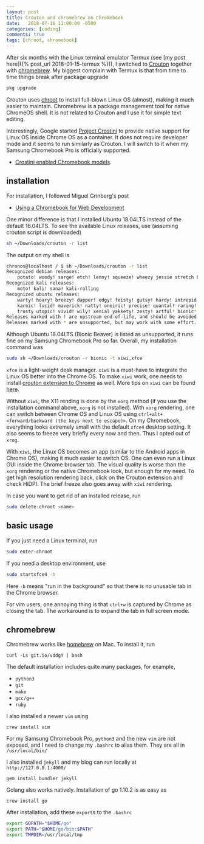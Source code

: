 ```yaml
---
layout: post
title: Crouton and chromebrew on Chromebook
date:   2018-07-16 11:00:00 -0500
categories: [coding]
comments: true
tags: [chroot, chromebook]
---
```


After six months with the Linux terminal emulator Termux (see [my post here]({% post_url 2018-01-15-termux %})),
I switched to [Crouton](https://github.com/dnschneid/crouton) together with
[chromebrew](https://github.com/skycocker/chromebrew).
My biggest complain with Termux is that from time to time things break after package upgrade
```bash
pkg upgrade
```

Crouton uses [chroot](https://en.wikipedia.org/wiki/Chroot) to install
full-blown Linux OS (almost), making it much easier to maintain.
Chromebrew is a package management tool for native ChromeOS shell.
It is not related to Crouton and I use it for simple text editing.

Interestingly, Google started [Project Crostini](https://chromium.googlesource.com/chromiumos/docs/+/master/containers_and_vms.md) 
to provide native support for Linux OS inside Chrome OS as a container.
It does not require developer mode and it seems to run similarly as Crouton.
I will switch to it when my Samsung Chromebook Pro is officially supported.

* [Crostini enabled Chromebook models](https://www.reddit.com/r/Crostini/wiki/getstarted/crostini-enabled-devices).

## installation

For installation, I followed Miguel Grinberg's post

* [Using a Chromebook for Web Development](https://blog.miguelgrinberg.com/post/using-a-chromebook-for-web-development)

One minor difference is that I installed Ubuntu 18.04LTS instead of the default 16.04LTS.
To see the available Linux releases, use (assuming crouton script is downloaded)

```bash
sh ~/Downloads/crouton -r list
```

The output on my shell is

```bash
chronos@localhost / $ sh ~/Downloads/crouton -r list
Recognized debian releases:
    potato! woody! sarge! etch! lenny! squeeze! wheezy jessie stretch buster sid
Recognized kali releases:
    moto! kali! sana! kali-rolling
Recognized ubuntu releases:
    warty! hoary! breezy! dapper! edgy! feisty! gutsy! hardy! intrepid! jaunty!
    karmic! lucid! maverick! natty! oneiric! precise! quantal! raring! saucy!
    trusty utopic! vivid! wily! xenial yakkety! zesty! artful* bionic*
Releases marked with ! are upstream end-of-life, and should be avoided.
Releases marked with * are unsupported, but may work with some effort.
```

Although Ubuntu 18.04LTS (Bionic Beaver) is listed as unsupported,
it runs fine on my Samsung Chromebook Pro so far.
Overall, my installation command was

```bash
sudo sh ~/Downloads/crouton -r bionic -t xiwi,xfce
```
`xfce` is a light-weight desk manager.
`xiwi` is a must-have to integrate the Linux OS better into the Chrome OS.
To make `xiwi` work, one needs to install [crouton extension to Chrome](https://goo.gl/OVQOEt) as well.
More tips on `xiwi` can be found [here](https://github.com/dnschneid/crouton/wiki/crouton-in-a-Chromium-OS-window-(xiwi)).

Without `xiwi`, the X11 rending is done by the `xorg` method
(if you use the installation command above, `xorg` is not installed).
With `xorg` rendering, one can switch between Chrome OS and Linux OS using
`ctrl+alt+<forward/backward (the keys next to escape)>`.
On my Chromebook, everything looks extremely small with the default `xfce4` desktop setting.
It also seems to freeze very briefly every now and then.
Thus I opted out of `xrog`.

With `xiwi`, the Linux OS becomes an app (similar to the Android apps in Chrome OS),
making it much easier to switch OS.
One can even run a Linux GUI inside the Chrome browser tab.
The visual quality is worse than the `xorg` rendering or the native Chromebook look,
but enough for my need.
To get high resolution rendering back, click on the Crouton extension and check HiDPI.
The brief freeze also goes away with `xiwi` rendering.

In case you want to get rid of an installed release, run

```bash
sudo delete-chroot <name>
```

## basic usage

If you just need a Linux terminal, run

```bash
sudo enter-chroot
```

If you need a desktop environment, use

```bash
sudo startxfce4 -b
```

Here `-b` means "run in the background" so that there is no unusable tab in the Chrome browser.


For vim users, one annoying thing is that `ctrl+w` is captured by Chrome as closing the tab.
The workaround is to expand the tab in full screen mode.

## chromebrew

Chromebrew works like [homebrew](https://brew.sh/) on Mac. To install it, run

```shell
curl -Ls git.io/vddgY | bash
```

The default installation includes quite many packages, for example,

* `python3`
* `git`
* `make`
* `gcc/g++`
* `ruby`

I also installed a newer `vim` using

```shell
crew install vim
```

For my Samsung Chromebook Pro, `python3` and the new `vim` are not exposed, and
I need to change my `.bashrc` to alias them.
They are all in `/usr/local/bin/`

I also installed `jekyll` and my blog can run locally at `http://127.0.0.1:4000/`

```shell
gem install bundler jekyll
```

Golang also works natively. Installation of go 1.10.2 is as easy as

```shell
crew install go
```

After installation, add these `export`s to the `.bashrc`

```bash
export GOPATH="$HOME/go"
export PATH="$HOME/go/bin:$PATH"
export TMPDIR=/usr/local/tmp
```


